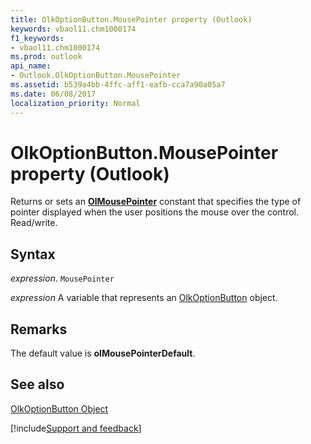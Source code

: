 ```yaml
---
title: OlkOptionButton.MousePointer property (Outlook)
keywords: vbaol11.chm1000174
f1_keywords:
- vbaol11.chm1000174
ms.prod: outlook
api_name:
- Outlook.OlkOptionButton.MousePointer
ms.assetid: b539a4bb-4ffc-aff1-eafb-cca7a90a05a7
ms.date: 06/08/2017
localization_priority: Normal
---
```



# OlkOptionButton.MousePointer property (Outlook)

Returns or sets an **[OlMousePointer](Outlook.OlMousePointer.md)** constant that specifies the type of pointer displayed when the user positions the mouse over the control. Read/write.


## Syntax

_expression_. `MousePointer`

_expression_ A variable that represents an [OlkOptionButton](Outlook.OlkOptionButton.md) object.


## Remarks

The default value is **olMousePointerDefault**.


## See also


[OlkOptionButton Object](Outlook.OlkOptionButton.md)

[!include[Support and feedback](~/includes/feedback-boilerplate.md)]